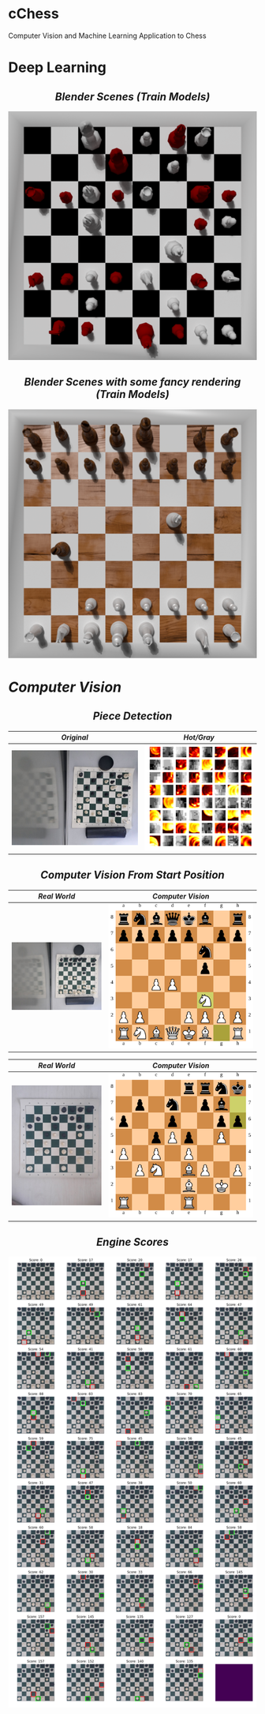 # cChess
Computer Vision and Machine Learning Application to Chess

# Deep Learning

## <center> <i> Blender Scenes (Train Models)

![](ReadMe_Images/BlenderModel.png)

## <center> <i> Blender Scenes with some fancy rendering (Train Models)

![](ReadMe_Images/fancy.png)
# Computer Vision

## <center> <i> Piece Detection

Original             |  Hot/Gray
:-------------------------:|:-------------------------:
<img src="Jogos/RandomBoard/photo5021654756254394396.jpg" width="730"> |  ![](ReadMe_Images/piece_detector.png)


## <center> <i> Computer Vision From Start Position </center> 

Real World             |  Computer Vision
:-------------------------:|:-------------------------:
<img src="Jogos/0/5.jpg" width="500"> |  ![](ReadMe_Images/jogo_0.svg)


Real World             |  Computer Vision
:-------------------------:|:-------------------------:
<img src="Jogos/1/48.jpg" width="500"> |  ![](ReadMe_Images/jogo_1.svg)

## <center> <i> Engine Scores


![](ReadMe_Images/geral_jogo1.png)
